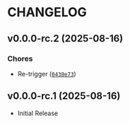 # CHANGELOG

<!-- version list -->

## v0.0.0-rc.2 (2025-08-16)

### Chores

- Re-trigger
  ([`0438e73`](https://github.com/feray-org/feray/commit/0438e73ffc82c8cc796ae81430305a534b72a40e))


## v0.0.0-rc.1 (2025-08-16)

- Initial Release
